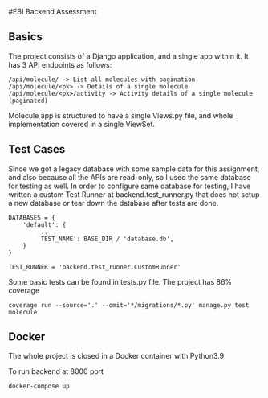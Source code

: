#EBI Backend Assessment

## Basics
The project consists of a Django application, and a single app within it. It has 3 API endpoints as follows:

```
/api/molecule/ -> List all molecules with pagination
/api/molecule/<pk> -> Details of a single molecule
/api/molecule/<pk>/activity -> Activity details of a single molecule (paginated)
```

Molecule app is structured to have a single Views.py file, and whole implementation covered in a single ViewSet.

## Test Cases
Since we got a legacy database with some sample data for this assignment, and also because all the APIs are read-only, so I used the same database for testing as well. In order to configure same database for testing, I have written a custom Test Runner at backend.test_runner.py that does not setup a new database or tear down the database after tests are done.

```
DATABASES = {
    'default': {
        ...
        'TEST_NAME': BASE_DIR / 'database.db',
    }
}

TEST_RUNNER = 'backend.test_runner.CustomRunner'
```

Some basic tests can be found in tests.py file. The project has 86% coverage 

``coverage run --source='.' --omit='*/migrations/*.py' manage.py test molecule``

## Docker
The whole project is closed in a Docker container with Python3.9

To run backend at 8000 port

```docker-compose up```
